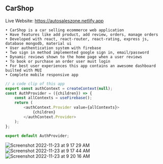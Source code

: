 ## CarShop

Live Website: https://autosaleszone.netlify.app

```
• CarShop is a car selling ecommerce web application
• Have features like add product, add review, orders, manage orders
• Developed with react, react-router, react-rating, express js, database mongodb, material ui
• User authentication system with firebase
• Two sign in method implemented google sign in, email/password
• Dynamic reviews shown to the home page when a user reviews
• To book or purchase an order user must login
• For best user experiences this app contains an awesome dashboard builted with MUI
• Complete mobile responsive app
```

```js
// a code clip of this app
export const authContext = createContext(null);
const AuthProvider = ({children}) => {
    const allContexts = useFirebase();
    return (
        <authContext.Provider value={allContexts}>
            {children}
        </authContext.Provider>
    );
};

export default AuthProvider;
```

![Screenshot 2022-11-23 at 9 17 29 AM](https://user-images.githubusercontent.com/86913163/203485276-0d94ab0c-b207-4ecd-b6f8-8d28c0fa8327.png)
![Screenshot 2022-11-23 at 9 17 44 AM](https://user-images.githubusercontent.com/86913163/203485282-7641a453-de61-433b-a936-6f3c7a6b9509.png)
![Screenshot 2022-11-23 at 9 20 16 AM](https://user-images.githubusercontent.com/86913163/203485281-2e9c7dab-1101-49c4-aa23-a255e4b1e847.png)


